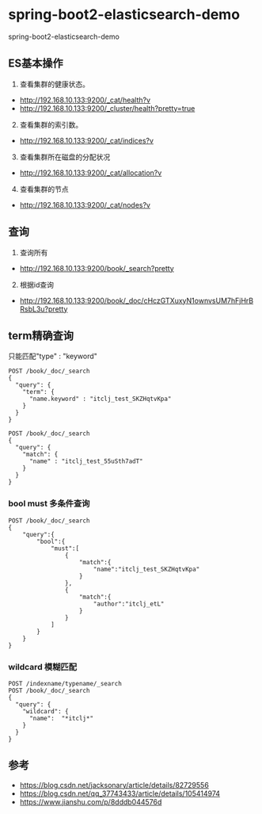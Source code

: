 # spring-boot2-elasticsearch-demo
spring-boot2-elasticsearch-demo


## ES基本操作
1. 查看集群的健康状态。
- http://192.168.10.133:9200/_cat/health?v
- http://192.168.10.133:9200/_cluster/health?pretty=true

2. 查看集群的索引数。
- http://192.168.10.133:9200/_cat/indices?v

3. 查看集群所在磁盘的分配状况
- http://192.168.10.133:9200/_cat/allocation?v

4. 查看集群的节点
- http://192.168.10.133:9200/_cat/nodes?v

## 查询
1. 查询所有
- http://192.168.10.133:9200/book/_search?pretty

2. 根据id查询
- http://192.168.10.133:9200/book/_doc/cHczGTXuxyN1ownvsUM7hFjHrBRsbL3u?pretty

## term精确查询
只能匹配"type" : "keyword"
```shell script
POST /book/_doc/_search
{
  "query": {
    "term": {
      "name.keyword" : "itclj_test_SKZHqtvKpa"
    }
  }
}
```

```shell script
POST /book/_doc/_search
{
  "query": {
    "match": {
      "name" : "itclj_test_55uSth7adT"
    }
  }
}
```

### bool must 多条件查询
```shell script
POST /book/_doc/_search
{
    "query":{
        "bool":{
            "must":[
                {
                    "match":{
                        "name":"itclj_test_SKZHqtvKpa"
                    }
                },
                {
                    "match":{
                        "author":"itclj_etL"
                    }
                }
            ]
        }
    }
}
```

### wildcard 模糊匹配
```shell script
POST /indexname/typename/_search
POST /book/_doc/_search
{
  "query": {
    "wildcard": {
      "name":  "*itclj*"
    }
  }
}
```


## 参考
- https://blog.csdn.net/jacksonary/article/details/82729556
- https://blog.csdn.net/qq_37743433/article/details/105414974
- https://www.jianshu.com/p/8dddb044576d
